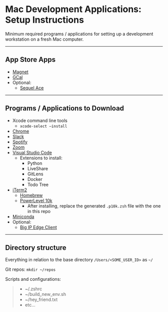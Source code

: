 # Mac Development Applications: Setup Instructions
Minimum required programs / applications for setting up a development workstation on a fresh Mac computer.

---

## App Store Apps
- [Magnet](https://apps.apple.com/us/app/magnet/id441258766?mt=12)
- [GCal](https://apps.apple.com/us/app/gcal-for-google-calendar/id1107163858?mt=12)
- Optional:
    - [Sequel Ace](https://apps.apple.com/us/app/sequel-ace/id1518036000?mt=12)

---

## Programs / Applications to Download
- Xcode command line tools
    - `xcode-select –install`
- [Chrome](https://www.google.com/chrome/downloads/)
- [Slack](https://slack.com/intl/en-in/downloads/mac)
- [Spotify](https://www.spotify.com/us/download/mac/)
- [Zoom](https://zoom.us/download)
- [Visual Studio Code](https://code.visualstudio.com/download)
    - Extensions to install:
        - Python
        - LiveShare
        - GitLens
        - Docker
        - Todo Tree
- [iTerm2](https://iterm2.com/)
    - [Homebrew](https://brew.sh/)
    - [PowerLevel 10k](https://github.com/romkatv/powerlevel10k)
        - After installing, replace the generated `.p10k.zsh` file with the one in this repo
- [Miniconda](https://docs.conda.io/en/latest/miniconda.html)
- Optional:
    - [Big IP Edge Client](https://softy.cac.washington.edu/HuskyOnNet/)

---

## Directory structure
Everything in relation to the base directory `/Users/<SOME_USER_ID>` as `~/`

Git repos: `mkdir ~/repos`

Scripts and configurations:
> - ~/.zshrc
> - ~/build_new_env.sh
> - ~/hey_friend.txt
> - etc...
